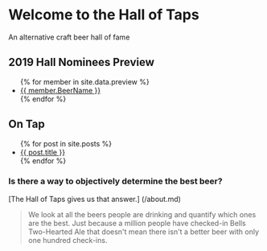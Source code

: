 # Welcome to the Hall of Taps

An alternative craft beer hall of fame

## 2019 Hall Nominees Preview

<ul>
{% for member in site.data.preview %}
  <li>
    <a href="">
      {{ member.BeerName }}
    </a>
  </li>
{% endfor %}
</ul>


## On Tap
<ul>
  {% for post in site.posts %}
    <li>
      <a href="{{ post.url }}">{{ post.title }}</a>
    </li>
  {% endfor %}
</ul>

### Is there a way to objectively determine the best beer?
[The Hall of Taps gives us that answer.] (/about.md)

> We look at all the beers 
> people are drinking and quantify which ones are the best. 
> Just because a million people have checked-in Bells Two-Hearted Ale 
> that doesn't mean there isn't a better beer with only one hundred check-ins.
